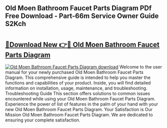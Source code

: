 ## Old Moen Bathroom Faucet Parts Diagram PDf Free Download - Part-66m Service Owner Guide S2Kch

# <h2><a href="http://dfrbnj.blite.top/?on=Old+Moen+Bathroom+Faucet+Parts+Diagram">🔗Download New 👉🔴 Old Moen Bathroom Faucet Parts Diagram</a></h2>

[![Old Moen Bathroom Faucet Parts Diagram download](https://i.imgur.com/lujVjoI.png)](http://dfrbnj.blite.top/?on=Old+Moen+Bathroom+Faucet+Parts+Diagram)
Welcome to the user manual for your newly purchased Old Moen Bathroom Faucet Parts Diagram. This comprehensive guide is intended to help you master the functions and capabilities of your product. Inside, you will find detailed information on installation, usage, maintenance, and troubleshooting. Troubleshooting Guide This section offers solutions to common issues encountered while using your Old Moen Bathroom Faucet Parts Diagram. Experience the power of list of features in the palm of your hand with your new Old Moen Bathroom Faucet Parts Diagram. Your Satisfaction is Our Mission Old Moen Bathroom Faucet Parts Diagram. We are dedicated to ensuring your complete satisfaction.
